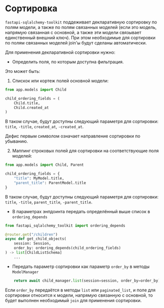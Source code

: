 # Сортировка

`fastapi-sqlalchemy-toolkit` поддеживает декларативную сортировку по полям модели, 
а также по полям связанных моделей (если это модель, напрямую связанная с основной,
а также эти модели связывает единственный внешний ключ). При этом необходимые для сортировки по полям
связанных моделей join'ы будут сделаны автоматически.

Для применения декларативной сортировки нужно:

- Определить поля, по которым доступна фильтрация.

Это может быть:

1. Cпискок или кортеж полей основной модели:

```python
from app.models import Child

child_ordering_fields = (
    Child.title,
    Child.created_at
)
```

В таком случае, будут доступны следующий параметря для сортировки:
`title`, `-title`, `created_at`, `-created_at`.

Дефис первым символом означает направление сортировки по убыванию.

2. Маппинг строковых полей для сортировки на соответствующие поля моделей:

```python
from app.models import Child, Parent

child_ordering_fields = {
    "title": MyModel.title,
    "parent_title": ParentModel.title
}
```

В таком случае, будут доступны следующий параметря для сортировки:
`title`, `-title`, `parent_title`, `-parent_title`.

- В параметрах энпдоинта передать определённый выше список
в `ordering_depends`

```python
from fastapi_sqlalchemy_toolkit import ordering_depends

@router.get("/children")
async def get_child_objects(
    session: Session,
    order_by: ordering_depends(child_ordering_fields)
) -> list[ChildListSchema]
    ...
```

- Передать параметр сортировки как параметр `order_by` в методы `ModelManager`

```python
    return await child_manager.list(session=session, order_by=order_by)
```

Если `order_by` передаётся в методы `list` или `paginated_list`,
и поле для сортировки относится к модели, напрямую связанную с основной,
то будет выполнен необходимый `join` для применения сортировки.

